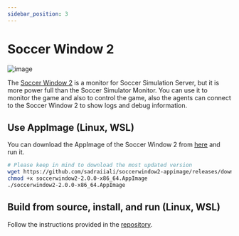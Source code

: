 ```yaml
---
sidebar_position: 3
---
```


# Soccer Window 2

![image](https://github.com/user-attachments/assets/7d926fcc-8e36-496a-9e3c-dd17480f489f)

The [Soccer Window 2](https://github.com/helios-base/soccerwindow2) is a monitor for Soccer Simulation Server, but it is more power full than the Soccer Simulator Monitor. You can use it to monitor the game and also to control the game, also the agents can connect to the Soccer Window 2 to show logs and debug information.

## Use AppImage (Linux, WSL)

You can download the AppImage of the Soccer Window 2 from [here](https://github.com/sadraiiali/soccerwindow2-appimage/releases) and run it.

```bash
# Please keep in mind to download the most updated version 
wget https://github.com/sadraiiali/soccerwindow2-appimage/releases/download/2.0.0/soccerwindow2-2.0.0-x86_64.AppImage
chmod +x soccerwindow2-2.0.0-x86_64.AppImage
./soccerwindow2-2.0.0-x86_64.AppImage
```

## Build from source, install, and run (Linux, WSL)

Follow the instructions provided in the [repository](https://github.com/helios-base/soccerwindow2).
